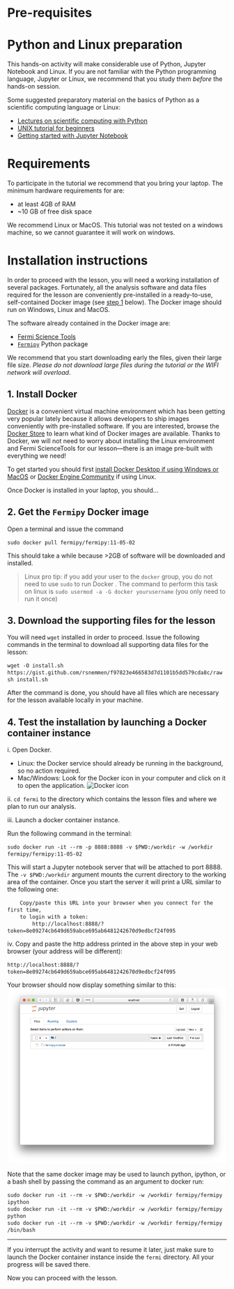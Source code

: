 Pre-requisites
=================

# Python and Linux preparation

This hands-on activity will make considerable use of Python, Jupyter Notebook and Linux. If you are not familiar with the Python programming language, Jupyter or Linux, we recommend that you study them *before* the hands-on session. 

Some suggested  preparatory material on the basics of Python as a scientific computing language or Linux: 

- [Lectures on scientific computing with Python](https://github.com/jrjohansson/scientific-python-lectures)
- [UNIX tutorial for beginners](http://www.ee.surrey.ac.uk/Teaching/Unix/)
- [Getting started with Jupyter Notebook](https://medium.com/codingthesmartway-com-blog/getting-started-with-jupyter-notebook-for-python-4e7082bd5d46)


# Requirements

To participate in the tutorial we recommend that you bring your laptop. The minimum hardware requirements for are: 

- at least 4GB of RAM 
- ~10 GB of free disk space

We recommend Linux or MacOS. This tutorial was not tested on a windows machine, so we cannot guarantee it will work on windows.

# Installation instructions

In order to proceed with the lesson, you will need a working installation of several packages. Fortunately, all the analysis software and data files required for the lesson are conveniently pre-installed in a ready-to-use, self-contained Docker image (see [step 1](#1-install-docker) below). The Docker image should run on Windows, Linux and MacOS. 

The software already contained in the Docker image are:

- [Fermi Science Tools](https://fermi.gsfc.nasa.gov/ssc/data/analysis/software/)
- [`Fermipy`](https://fermipy.readthedocs.io/en/latest/) Python package 

We recommend that you start downloading early the files, given their large file size. *Please do not download large files during the tutorial or the WIFI network will overload*. 

## 1. Install Docker

[Docker](https://www.docker.com) is a convenient virtual machine environment which has been getting very popular lately because it allows developers to ship images conveniently with pre-installed software. If you are interested, browse the [Docker Store](https://store.docker.com) to learn what kind of Docker images are available. Thanks to Docker, we will not need to worry about installing the Linux environment and Fermi ScienceTools for our lesson—there is an image pre-built with everything we need! 

To get started you should first [install Docker Desktop if using Windows or MacOS](https://www.docker.com/products/docker-desktop) or [Docker Engine Community](https://docs.docker.com/install/linux/docker-ce/ubuntu/) if using Linux. 

Once Docker is installed in your laptop, you should...

## 2. Get the `Fermipy` Docker image

Open a terminal and issue the command

    sudo docker pull fermipy/fermipy:11-05-02

This should take a while because >2GB of software will be downloaded and installed.

> Linux pro tip: if you add your user to the `docker` group, you do not need to use `sudo` to run Docker . The command to perform this task on linux is `sudo usermod -a -G docker yourusername` (you only need to run it once)

## 3. Download the supporting files for the lesson

You will need `wget` installed in order to proceed. Issue the following commands in the terminal to download all supporting data files for the lesson:

    wget -O install.sh https://gist.github.com/rsnemmen/f97823e466583d7d1101b5dd579cda8c/raw
    sh install.sh

After the command is done, you should have all files which are necessary for the lesson available locally in your machine.

## 4. Test the installation by launching a Docker container instance

i. Open Docker. 

- Linux: the Docker service should already be running in the background, so no action required.
- Mac/Windows: Look for the Docker icon in your computer and click on it to open the application. ![](https://www.brianweet.com/assets/docker-blog-1/docker-logo.png "Docker icon")

ii. `cd fermi` to the directory which contains the lesson files and where we plan to run our analysis. 

iii. Launch a docker container instance.

Run the following command in the terminal:

```
sudo docker run -it --rm -p 8888:8888 -v $PWD:/workdir -w /workdir fermipy/fermipy:11-05-02
```

This will start a Jupyter notebook server that will be attached to port 8888. The `-v $PWD:/workdir` argument mounts the current directory to the working area of the container. Once you start the server it will print a URL similar to the following one:

```
    Copy/paste this URL into your browser when you connect for the first time,
    to login with a token:
        http://localhost:8888/?token=8e09274cb649d659abce695ab6481242670d9edbcf24f095
```

iv. Copy and paste the http address printed in the above step in your web browser (your address will be different):

```     
http://localhost:8888/?token=8e09274cb649d659abce695ab6481242670d9edbcf24f095
```

Your browser should now display something similar to this: ![](./Screenshot-jupyter.png "Web browser after successful launching of Jupyter Notebook from Docker instance")

Note that the same docker image may be used to launch python, ipython, or a bash shell by passing the command as an argument to docker run:

```
sudo docker run -it --rm -v $PWD:/workdir -w /workdir fermipy/fermipy ipython
sudo docker run -it --rm -v $PWD:/workdir -w /workdir fermipy/fermipy python
sudo docker run -it --rm -v $PWD:/workdir -w /workdir fermipy/fermipy /bin/bash
```

- - - 

If you interrupt the activity and want to resume it later, just make sure to launch the Docker container instance inside the `fermi` directory. All your progress will be saved there.

Now you can proceed with the lesson.

